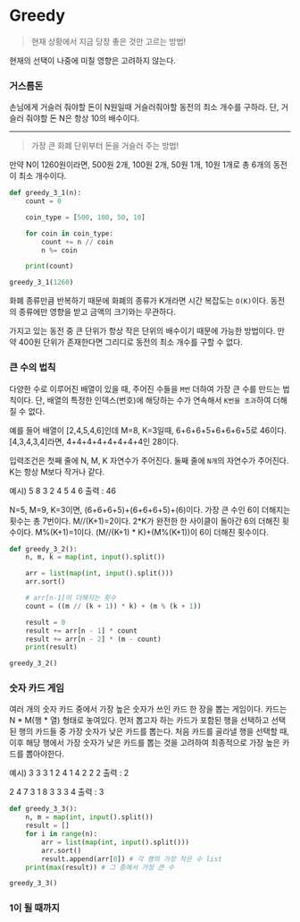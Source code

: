 # Greedy

> 현재 상황에서 지금 당장 좋은 것만 고르는 방법!

현재의 선택이 나중에 미칠 영향은 고려하지 않는다.

### 거스름돈

손님에게 거슬러 줘야할 돈이 N원일때 거슬러줘야할 동전의 최소 개수를 구하라. 단, 거슬러 줘야할 돈 N은 항상 10의 배수이다.

----

> 가장 큰 화폐 단위부터 돈을 거슬러 주는 방법!

만약 N이 1260원이라면, 500원 2개, 100원 2개, 50원 1개, 10원 1개로 총 6개의 동전이 최소 개수이다.

```python
def greedy_3_1(n):
    count = 0

    coin_type = [500, 100, 50, 10]

    for coin in coin_type:
        count += n // coin
        n %= coin

    print(count)

greedy_3_1(1260)
```

화폐 종류만큼 반복하기 때문에 화폐의 종류가 K개라면 시간 복잡도는 `O(K)`이다. 동전의 종류에만 영향을 받고 금액의 크기와는 무관하다.

가지고 있는 동전 중 큰 단위가 항상 작은 단위의 배수이기 때문에 가능한 방법이다. 만약 400원 단위가 존재한다면 그리디로 동전의 최소 개수를 구할 수 없다.

### 큰 수의 법칙

다양한 수로 이루어진 배열이 있을 때, 주어진 수들을 `M번` 더하여 가장 큰 수를 만드는 법칙이다. 단, 배열의 특정한 인덱스(번호)에 해당하는 수가 연속해서 `K번을 초과`하여 더해질 수 없다.

예를 들어 배열이 [2,4,5,4,6]인데 M=8, K=3일때, 6+6+6+5+6+6+6+5로 46이다. [4,3,4,3,4]라면, 4+4+4+4+4+4+4+4인 28이다.

입력조건은 첫째 줄에 N, M, K 자연수가 주어진다. 둘째 줄에 `N개`의 자연수가 주어진다. K는 항상 M보다 작거나 같다.

예시)
5 8 3
2 4 5 4 6
출력 : 46

N=5, M=9, K=3이면, (6+6+6+5)+(6+6+6+5)+(6)이다. 가장 큰 수인 6이 더해지는 횟수는 총 7번이다. M//(K+1)=2이다. 2*K가 완전한 한 사이클이 돌아간 6의 더해진 횟수이다. M%(K+1)=1이다. (M//(K+1) * K)+(M%(K+1))이 6이 더해진 횟수이다.

```python
def greedy_3_2():
    n, m, k = map(int, input().split())

    arr = list(map(int, input().split()))
    arr.sort()

    # arr[n-1]이 더해지는 횟수
    count = ((m // (k + 1)) * k) + (m % (k + 1))

    result = 0
    result += arr[n - 1] * count
    result += arr[n - 2] * (m - count)
    print(result)

greedy_3_2()
```

### 숫자 카드 게임

여러 개의 숫자 카드 중에서 가장 높은 숫자가 쓰인 카드 한 장을 뽑는 게임이다. 카드는 N * M(행 * 열) 형태로 놓여있다. 먼저 뽑고자 하는 카드가 포함된 행을 선택하고 선택 된 행의 카드들 중 가장 숫자가 낮은 카드를 뽑는다. 처음 카드를 골라낼 행을 선택할 때, 이후 해당 행에서 가장 숫자가 낮은 카드를 뽑는 것을 고려하여 최종적으로 가장 높은 카드를 뽑아야한다.

예시)
3 3
3 1 2
4 1 4
2 2 2
출력 : 2

2 4
7 3 1 8
3 3 3 4
출력 : 3

```python
def greedy_3_3():
    n, m = map(int, input().split())
    result = []
    for i in range(n):
        arr = list(map(int, input().split()))
        arr.sort()
        result.append(arr[0]) # 각 행의 가장 작은 수 list
    print(max(result)) # 그 중에서 가장 큰 수

greedy_3_3()
```

### 1이 될 때까지